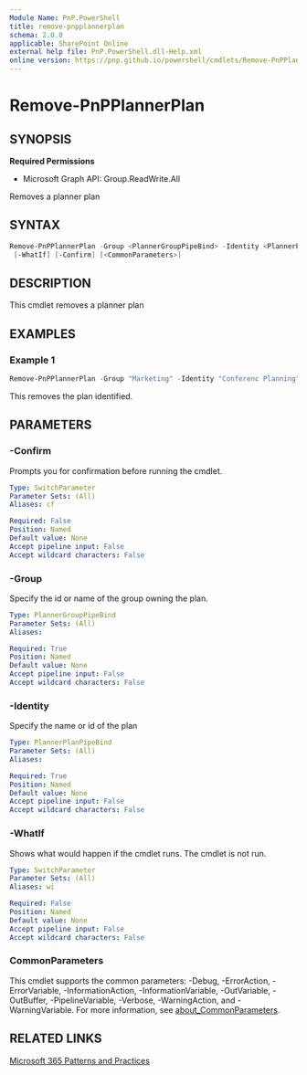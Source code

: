```yaml
---
Module Name: PnP.PowerShell
title: remove-pnpplannerplan
schema: 2.0.0
applicable: SharePoint Online
external help file: PnP.PowerShell.dll-Help.xml
online version: https://pnp.github.io/powershell/cmdlets/Remove-PnPPlannerPlan.html
---
```

 
# Remove-PnPPlannerPlan

## SYNOPSIS

**Required Permissions**

  * Microsoft Graph API: Group.ReadWrite.All

Removes a planner plan

## SYNTAX

```powershell
Remove-PnPPlannerPlan -Group <PlannerGroupPipeBind> -Identity <PlannerPlanPipeBind> 
 [-WhatIf] [-Confirm] [<CommonParameters>]
```

## DESCRIPTION
This cmdlet removes a planner plan

## EXAMPLES

### Example 1
```powershell
Remove-PnPPlannerPlan -Group "Marketing" -Identity "Conferenc Planning"
```

This removes the plan identified.

## PARAMETERS

### -Confirm
Prompts you for confirmation before running the cmdlet.

```yaml
Type: SwitchParameter
Parameter Sets: (All)
Aliases: cf

Required: False
Position: Named
Default value: None
Accept pipeline input: False
Accept wildcard characters: False
```

### -Group
Specify the id or name of the group owning the plan.

```yaml
Type: PlannerGroupPipeBind
Parameter Sets: (All)
Aliases:

Required: True
Position: Named
Default value: None
Accept pipeline input: False
Accept wildcard characters: False
```

### -Identity
Specify the name or id of the plan

```yaml
Type: PlannerPlanPipeBind
Parameter Sets: (All)
Aliases:

Required: True
Position: Named
Default value: None
Accept pipeline input: False
Accept wildcard characters: False
```

### -WhatIf
Shows what would happen if the cmdlet runs.
The cmdlet is not run.

```yaml
Type: SwitchParameter
Parameter Sets: (All)
Aliases: wi

Required: False
Position: Named
Default value: None
Accept pipeline input: False
Accept wildcard characters: False
```

### CommonParameters
This cmdlet supports the common parameters: -Debug, -ErrorAction, -ErrorVariable, -InformationAction, -InformationVariable, -OutVariable, -OutBuffer, -PipelineVariable, -Verbose, -WarningAction, and -WarningVariable. For more information, see [about_CommonParameters](http://go.microsoft.com/fwlink/?LinkID=113216).

## RELATED LINKS

[Microsoft 365 Patterns and Practices](https://aka.ms/m365pnp)

